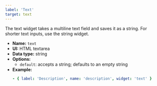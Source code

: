 ```yaml
---
label: 'Text'
target: text
---
```


The text widget takes a multiline text field and saves it as a string. For shorter text inputs, use the string widget.

- **Name:** `text`
- **UI:** HTML textarea
- **Data type:** string
- **Options:**
  - `default`: accepts a string; defaults to an empty string
- **Example:**
    ```yaml
    - { label: 'Description', name: 'description', widget: 'text' }
    ```
